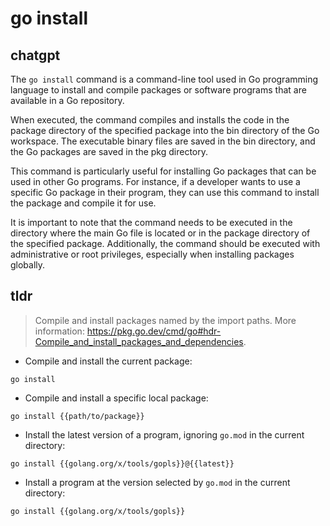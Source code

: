 # go install 
## chatgpt 
The `go install` command is a command-line tool used in Go programming language to install and compile packages or software programs that are available in a Go repository.

When executed, the command compiles and installs the code in the package directory of the specified package into the bin directory of the Go workspace. The executable binary files are saved in the bin directory, and the Go packages are saved in the pkg directory.

This command is particularly useful for installing Go packages that can be used in other Go programs. For instance, if a developer wants to use a specific Go package in their program, they can use this command to install the package and compile it for use.

It is important to note that the command needs to be executed in the directory where the main Go file is located or in the package directory of the specified package. Additionally, the command should be executed with administrative or root privileges, especially when installing packages globally. 

## tldr 
 
> Compile and install packages named by the import paths.
> More information: <https://pkg.go.dev/cmd/go#hdr-Compile_and_install_packages_and_dependencies>.

- Compile and install the current package:

`go install`

- Compile and install a specific local package:

`go install {{path/to/package}}`

- Install the latest version of a program, ignoring `go.mod` in the current directory:

`go install {{golang.org/x/tools/gopls}}@{{latest}}`

- Install a program at the version selected by `go.mod` in the current directory:

`go install {{golang.org/x/tools/gopls}}`

